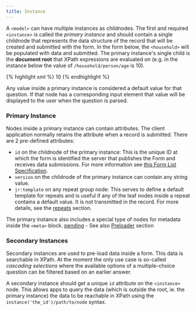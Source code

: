 ```yaml
---
title: Instance
---
```


A `<model>` can have multiple instances as childnodes. The first and required `<instance>` is called the _primary instance_ and should contain a single childnode that represents the data structure of the record that will be created and submitted with the form. In the form below, the `<household>` will be populated with data and submitted. The primary instance's single child is the **document root** that XPath expressions are evaluated on (e.g. in the instance below the value of `/household/person/age` is 10).

{% highlight xml %}
<instance>
    <household id="mysurvey" version="2014083101">
        <person>
            <firstname/>
            <lastname/>
            <age>10</age>
        </person>
        <meta>
          <instanceID/>
        </meta>
    </household>
</instance>
{% endhighlight %}

Any value inside a primary instance is considered a default value for that question. If that node has a corresponding input element that value will be displayed to the user when the question is parsed.

### Primary Instance 

Nodes inside a primary instance can contain attributes. The client application normally retains the attribute when a record is submitted. There are 2 pre-defined attributes:

* `id` on the childnode of the primary instance: This is the unique ID at which the form is identified the server that publishes the Form and receives data submissions. For more information see [this Form List Specification](https://bitbucket.org/javarosa/javarosa/wiki/FormListAPI). 
* `version` on the childnode of the primary instance can contain any string value.
* `jr:template` on any repeat group node: This serves to define a default template for repeats and is useful if any of the leaf nodes inside a repeat contains a default value. It is not transmitted in the record. For more details, see the [repeats](#repeats) section.

The primary instance also includes a special type of nodes for metadata inside the `<meta>` block. [pending]() - See also [Preloader](#preloaders---metadata) section


### Secondary Instances

Secondary instances are used to pre-load data inside a form. This data is searchable in XPath. At the moment the only use case is so-called _cascading selections_ where the available options of a multiple-choice question can be filtered based on an earlier answer.

A secondary instance should get a unique `id` attribute on the `<instance>` node. This allows apps to query the data (which is outside the root, ie. the primary instance) the data to be reachable in XPath using the `instance('the_id')/path/to/node` syntax.
